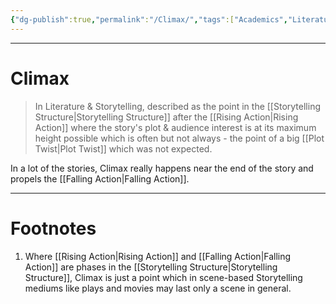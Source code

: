 ```yaml
---
{"dg-publish":true,"permalink":"/Climax/","tags":["Academics","Literature"]}
---
```



---
# Climax
> In Literature & Storytelling, described as the point in the [[Storytelling Structure\|Storytelling Structure]] after the [[Rising Action\|Rising Action]] where the story's plot & audience interest is at its maximum height possible which is often but not always - the point of a big [[Plot Twist\|Plot Twist]] which was not expected.

In a lot of the stories, Climax really happens near the end of the story and propels the [[Falling Action\|Falling Action]].


---
# Footnotes
1. Where [[Rising Action\|Rising Action]] and [[Falling Action\|Falling Action]] are phases in the [[Storytelling Structure\|Storytelling Structure]], Climax is just a point which in scene-based Storytelling mediums like plays and movies may last only a scene in general.
